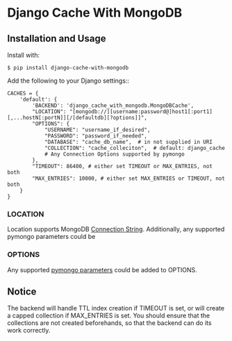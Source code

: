 # Django Cache With MongoDB

## Installation and Usage

Install with:

    $ pip install django-cache-with-mongodb

Add the following to your Django settings::

    CACHES = {
        'default': {
            'BACKEND': 'django_cache_with_mongodb.MongoDBCache',
            "LOCATION": "[mongodb://][username:password@]host1[:port1][,...hostN[:portN]][/[defaultdb][?options]]",
            "OPTIONS": {
                "USERNAME": "username_if_desired",
                "PASSWORD": "password_if_needed",
                "DATABASE": "cache_db_name",  # in not supplied in URI
                "COLLECTION": "cache_colleciton",  # default: django_cache
                # Any Connection Options supported by pymongo
            },
            "TIMEOUT": 86400, # either set TIMEOUT or MAX_ENTRIES, not both
            "MAX_ENTRIES": 10000, # either set MAX_ENTRIES or TIMEOUT, not both
        }
    }

### LOCATION

Location supports MongoDB [Connection String](https://www.mongodb.com/docs/manual/reference/connection-string/). Additionally, any supported pymongo parameters could be 

### OPTIONS

Any supported [pymongo parameters](https://pymongo.readthedocs.io/en/stable/api/pymongo/mongo_client.html) could be added to OPTIONS.

## Notice

The backend will handle TTL index creation if TIMEOUT is set, or will create a capped collection if MAX_ENTRIES is set. You should ensure that the collections are not created beforehands, so that the backend can do its work correctly.
